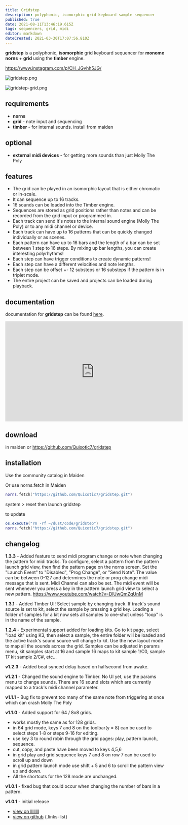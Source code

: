 ```yaml
---
title: Gridstep
description: polyphonic, isomorphic grid keyboard sample sequencer
published: true
date: 2021-08-11T13:46:19.615Z
tags: sequencers, grid, midi
editor: markdown
dateCreated: 2021-03-30T17:07:56.810Z
---
```


**gridstep** is a polyphonic, **isomorphic** grid keyboard sequencer for **monome norns** + **grid** using the **timber** engine. 

https://www.instagram.com/p/CH_JGvhh5JG/

![gridstep.png](/community/quixotic7/gridstep.png)

![gridstep-grid.png](/community/quixotic7/gridstep-grid.png)

## requirements

* **norns**
* **grid** - note input and sequencing
* **timber** - for internal sounds. install from maiden

## optional

* **external midi devices** - for getting more sounds than just Molly The Poly

## features

* The grid can be played in an isomorphic layout that is either chromatic or in-scale. 
* It can sequence up to 16 tracks. 
* 16 sounds can be loaded into the Timber engine. 
* Sequences are stored as grid positions rather than notes and can be recorded from the grid input or programmed in.
* Each track can send it's notes to the internal sound engine (Molly The Poly) or to any midi channel or device. 
* Each track can have up to 16 patterns that can be quickly changed individually or as scenes.
* Each pattern can have up to 16 bars and the length of a bar can be set between 1 step to 16 steps. By mixing up bar lengths, you can create interesting polyrhythms! 
* Each step can have trigger conditions to create dynamic patterns!
* Each step can have a different velocities and note lengths.
* Each step can be offset +- 12 substeps or 16 substeps if the pattern is in triplet mode.
* The entire project can be saved and projects can be loaded during playback.

## documentation

documentation for **gridstep** can be found [here](https://github.com/Quixotic7/gridstep/blob/master/doc/README.md).

<iframe width="560" height="315" src="https://www.youtube.com/embed/RaOxDwYcZiQ" title="YouTube video player" frameborder="0" allow="accelerometer; autoplay; clipboard-write; encrypted-media; gyroscope; picture-in-picture" allowfullscreen></iframe>

## download

in maiden or https://github.com/Quixotic7/gridstep

## installation

Use the community catalog in Maiden

Or use norns.fetch in Maiden

```lua
norns.fetch("https://github.com/Quixotic7/gridstep.git")
```

system > reset then launch gridstep



to update

```lua
os.execute("rm -rf ~/dust/code/gridstep")
norns.fetch("https://github.com/Quixotic7/gridstep.git")
```

## changelog

**1.3.3** - Added feature to send midi program change or note when changing the pattern for midi tracks. To configure, select a pattern from the pattern launch grid view, then find the pattern page on the norns screen. Set the "Launch Event" to "Disabled", "Prog Change", or "Send Note". The value can be between 0-127 and determines the note or prog change midi message that is sent. Midi Channel can also be set. The midi event will be sent whenever you press a key in the pattern launch grid view to select a new pattern. https://www.youtube.com/watch?v=DlUwQmZqUnM

**1.3.1** - Added Timber UI! Select sample by changing track. If track's sound source is set to kit, select the sample by pressing a grid key. Loading a folder of samples for a kit now sets all samples to one-shot unless "loop" is in the name of the sample. 

**1.2.4** - Experimental support added for loading kits. Go to kit page, select "load kit" using  K3, then select a sample, the entire folder will be loaded and the active track's sound source will change to kit. Use the new layout mode to map all the sounds across the grid. Samples can be adjusted in params menu, kit samples start at 16 and sample 16 maps to kit sample 1/C0, sample 17 kit sample 2/C#, etc...

**v1.2.3** - Added beat synced delay based on halfsecond from awake.

**v1.2.1** - Changed the sound engine to Timber. No UI yet, use the params menu to change sounds. There are 16 sound slots which are currently mapped to a track's midi channel parameter. 

**v1.1.1** - Bug fix to prevent too many of the same note from triggering at once which can crash Molly The Poly

**v1.1.0** - Added support for 64 / 8x8 grids. 

- works mostly the same as for 128 grids. 
- in 64 grid mode, keys 7 and 8 on the toolbar(y = 8) can be used to select steps 1-8 or steps 9-16 for editing. 
- use key 3 to round robin through the grid pages: play, pattern launch, sequence. 
- cut, copy, and paste have been moved to keys 4,5,6
- in grid play and grid sequence keys 7 and 8 on row 7 can be used to scroll up and down
- in grid pattern launch mode use shift + 5 and 6 to scroll the pattern view up and down. 
- All the shortcuts for the 128 mode are unchanged. 

**v1.0.1** - fixed bug that could occur when changing the number of bars in a pattern.

**v1.0.1** - initial release

- [view on llllllll](https://llllllll.co/t/38559)
- [view on github](https://github.com/Quixotic7/gridstep)
{.links-list}